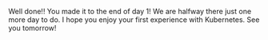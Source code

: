 Well done!! You made it to the end of day 1! We are halfway there just one more day to do. I hope you enjoy your first experience with Kubernetes. See you tomorrow!